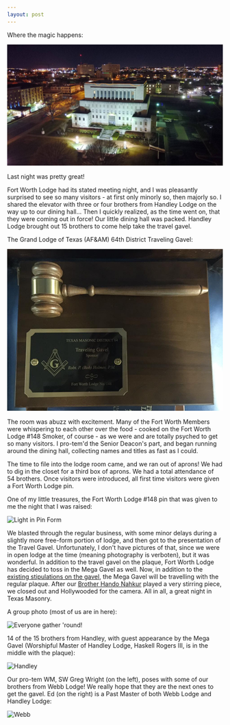```yaml
---
layout: post
---
```

Where the magic happens:

![The Fort Worth Masonic Temple](assets/images/2017-03-13-handley-lodge-captures-the-travel-gavel-temple.jpg)

Last night was pretty great!

Fort Worth Lodge had its stated meeting night, and I was pleasantly surprised to see so many visitors - at first only minorly so, then majorly so. I shared the elevator with three or four brothers from Handley Lodge on the way up to our dining hall... Then I quickly realized, as the time went on, that they were coming out in force! Our little dining hall was packed. Handley Lodge brought out 15 brothers to come help take the travel gavel.

The Grand Lodge of Texas (AF&AM) 64th District Traveling Gavel:

![Eyes on the Prize](assets/images/2017-03-13-handley-lodge-captures-the-travel-gavel-traveling-gavel.jpg)

The room was abuzz with excitement. Many of the Fort Worth Members were whispering to each other over the food - cooked on the Fort Worth Lodge #148 Smoker, of course - as we were and are totally psyched to get so many visitors. I pro-tem'd the Senior Deacon's part, and began running around the dining hall, collecting names and titles as fast as I could.

The time to file into the lodge room came, and we ran out of aprons! We had to dig in the closet for a third box of aprons. We had a total attendance of 54 brothers. Once visitors were introduced, all first time visitors were given a Fort Worth Lodge pin.

One of my little treasures, the Fort Worth Lodge #148 pin that was given to me the night that I was raised:

![Light in Pin Form](2017-03-13-handley-lodge-captures-the-travel-gavel-pin.jpg)

We blasted through the regular business, with some minor delays during a slightly more free-form portion of lodge, and then got to the presentation of the Travel Gavel. Unfortunately, I don't have pictures of that, since we were in open lodge at the time (meaning photography is verboten), but it was wonderful. In addition to the travel gavel on the plaque, Fort Worth Lodge has decided to toss in the Mega Gavel as well. Now, in addition to the [existing stipulations on the gavel](http://www.64th.org/traveling-gavel-rules/), the Mega Gavel will be travelling with the regular plaque. After our [Brother Hando Nahkur](http://www.handonahkur.com/) played a very stirring piece, we closed out and Hollywooded for the camera. All in all, a great night in Texas Masonry.

A group photo (most of us are in here):

![Everyone gather 'round!](2017-03-13-handley-lodge-captures-the-travel-gavel-group.jpg)

14 of the 15 brothers from Handley, with guest appearance by the Mega Gavel (Worshipful Master of Handley Lodge, Haskell Rogers III, is in the middle with the plaque):

![Handley](2017-03-13-handley-lodge-captures-the-travel-gavel-handley.jpg)

Our pro-tem WM, SW Greg Wright (on the left), poses with some of our brothers from Webb Lodge! We really hope that they are the next ones to get the gavel. Ed (on the right) is a Past Master of both Webb Lodge and Handley Lodge:

![Webb](2017-03-13-handley-lodge-captures-the-travel-gavel-webb.jpg)
